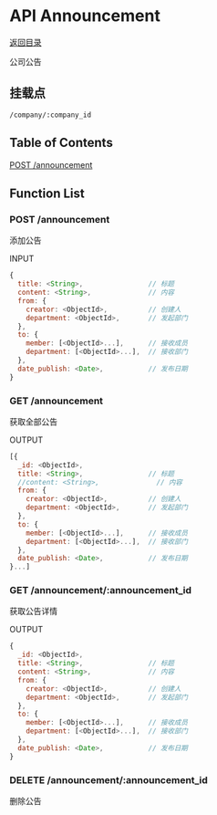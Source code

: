 # API Announcement

[返回目录](index.md)

公司公告

## 挂载点

```
/company/:company_id
```

## Table of Contents

[POST /announcement](#post-announcement)

## Function List

### POST /announcement

添加公告

INPUT
```javascript
{
  title: <String>,                // 标题
  content: <String>,              // 内容
  from: {
    creator: <ObjectId>,          // 创建人
    department: <ObjectId>,       // 发起部门
  },
  to: {
    member: [<ObjectId>...],      // 接收成员
    department: [<ObjectId>...],  // 接收部门
  },
  date_publish: <Date>,           // 发布日期
}
```

### GET /announcement

获取全部公告

OUTPUT
```javascript
[{
  _id: <ObjectId>,
  title: <String>,                // 标题
  //content: <String>,              // 内容
  from: {
    creator: <ObjectId>,          // 创建人
    department: <ObjectId>,       // 发起部门
  },
  to: {
    member: [<ObjectId>...],      // 接收成员
    department: [<ObjectId>...],  // 接收部门
  },
  date_publish: <Date>,           // 发布日期
}...]
```

### GET /announcement/:announcement_id

获取公告详情

OUTPUT
```javascript
{
  _id: <ObjectId>,
  title: <String>,                // 标题
  content: <String>,              // 内容
  from: {
    creator: <ObjectId>,          // 创建人
    department: <ObjectId>,       // 发起部门
  },
  to: {
    member: [<ObjectId>...],      // 接收成员
    department: [<ObjectId>...],  // 接收部门
  },
  date_publish: <Date>,           // 发布日期
}
```

### DELETE /announcement/:announcement_id

删除公告
